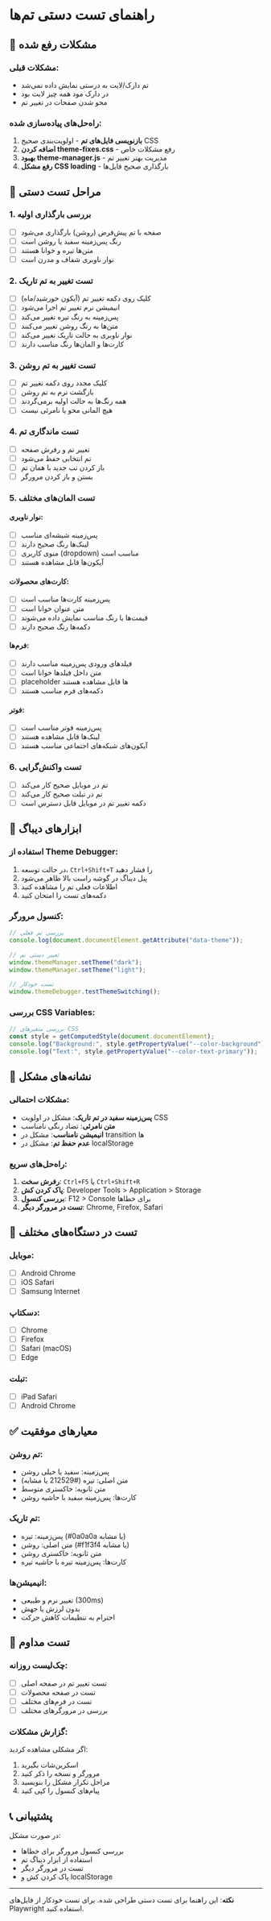 # راهنمای تست دستی تم‌ها

## 🎯 مشکلات رفع شده

### مشکلات قبلی:

- تم دارک/لایت به درستی نمایش داده نمی‌شد
- در دارک مود همه چیز لایت بود
- محو شدن صفحات در تغییر تم

### راه‌حل‌های پیاده‌سازی شده:

1. **بازنویسی فایل‌های تم** - اولویت‌بندی صحیح CSS
2. **اضافه کردن theme-fixes.css** - رفع مشکلات خاص
3. **بهبود theme-manager.js** - مدیریت بهتر تغییر تم
4. **رفع مشکل CSS loading** - بارگذاری صحیح فایل‌ها

## 🧪 مراحل تست دستی

### 1. بررسی بارگذاری اولیه

- [ ] صفحه با تم پیش‌فرض (روشن) بارگذاری می‌شود
- [ ] رنگ پس‌زمینه سفید یا روشن است
- [ ] متن‌ها تیره و خوانا هستند
- [ ] نوار ناوبری شفاف و مدرن است

### 2. تست تغییر به تم تاریک

- [ ] کلیک روی دکمه تغییر تم (آیکون خورشید/ماه)
- [ ] انیمیشن نرم تغییر تم اجرا می‌شود
- [ ] پس‌زمینه به رنگ تیره تغییر می‌کند
- [ ] متن‌ها به رنگ روشن تغییر می‌کنند
- [ ] نوار ناوبری به حالت تاریک تغییر می‌کند
- [ ] کارت‌ها و المان‌ها رنگ مناسب دارند

### 3. تست تغییر به تم روشن

- [ ] کلیک مجدد روی دکمه تغییر تم
- [ ] بازگشت نرم به تم روشن
- [ ] همه رنگ‌ها به حالت اولیه برمی‌گردند
- [ ] هیچ المانی محو یا نامرئی نیست

### 4. تست ماندگاری تم

- [ ] تغییر تم و رفرش صفحه
- [ ] تم انتخابی حفظ می‌شود
- [ ] باز کردن تب جدید با همان تم
- [ ] بستن و باز کردن مرورگر

### 5. تست المان‌های مختلف

#### نوار ناوبری:

- [ ] پس‌زمینه شیشه‌ای مناسب
- [ ] لینک‌ها رنگ صحیح دارند
- [ ] منوی کاربری (dropdown) مناسب است
- [ ] آیکون‌ها قابل مشاهده هستند

#### کارت‌های محصولات:

- [ ] پس‌زمینه کارت‌ها مناسب است
- [ ] متن عنوان خوانا است
- [ ] قیمت‌ها با رنگ مناسب نمایش داده می‌شوند
- [ ] دکمه‌ها رنگ صحیح دارند

#### فرم‌ها:

- [ ] فیلدهای ورودی پس‌زمینه مناسب دارند
- [ ] متن داخل فیلدها خوانا است
- [ ] placeholder ها قابل مشاهده هستند
- [ ] دکمه‌های فرم مناسب هستند

#### فوتر:

- [ ] پس‌زمینه فوتر مناسب است
- [ ] لینک‌ها قابل مشاهده هستند
- [ ] آیکون‌های شبکه‌های اجتماعی مناسب هستند

### 6. تست واکنش‌گرایی

- [ ] تم در موبایل صحیح کار می‌کند
- [ ] تم در تبلت صحیح کار می‌کند
- [ ] دکمه تغییر تم در موبایل قابل دسترس است

## 🔧 ابزارهای دیباگ

### استفاده از Theme Debugger:

1. در حالت توسعه، `Ctrl+Shift+T` را فشار دهید
2. پنل دیباگ در گوشه راست بالا ظاهر می‌شود
3. اطلاعات فعلی تم را مشاهده کنید
4. دکمه‌های تست را امتحان کنید

### کنسول مرورگر:

```javascript
// بررسی تم فعلی
console.log(document.documentElement.getAttribute("data-theme"));

// تغییر دستی تم
window.themeManager.setTheme("dark");
window.themeManager.setTheme("light");

// تست خودکار
window.themeDebugger.testThemeSwitching();
```

### بررسی CSS Variables:

```javascript
// بررسی متغیرهای CSS
const style = getComputedStyle(document.documentElement);
console.log("Background:", style.getPropertyValue("--color-background"));
console.log("Text:", style.getPropertyValue("--color-text-primary"));
```

## 🚨 نشانه‌های مشکل

### مشکلات احتمالی:

- **پس‌زمینه سفید در تم تاریک**: مشکل در اولویت CSS
- **متن نامرئی**: تضاد رنگی نامناسب
- **انیمیشن نامناسب**: مشکل در transition ها
- **عدم حفظ تم**: مشکل در localStorage

### راه‌حل‌های سریع:

1. **رفرش سخت**: `Ctrl+F5` یا `Ctrl+Shift+R`
2. **پاک کردن کش**: Developer Tools > Application > Storage
3. **بررسی کنسول**: F12 > Console برای خطاها
4. **تست در مرورگر دیگر**: Chrome, Firefox, Safari

## 📱 تست در دستگاه‌های مختلف

### موبایل:

- [ ] Android Chrome
- [ ] iOS Safari
- [ ] Samsung Internet

### دسکتاپ:

- [ ] Chrome
- [ ] Firefox
- [ ] Safari (macOS)
- [ ] Edge

### تبلت:

- [ ] iPad Safari
- [ ] Android Chrome

## ✅ معیارهای موفقیت

### تم روشن:

- پس‌زمینه: سفید یا خیلی روشن
- متن اصلی: تیره (#212529 یا مشابه)
- متن ثانویه: خاکستری متوسط
- کارت‌ها: پس‌زمینه سفید با حاشیه روشن

### تم تاریک:

- پس‌زمینه: تیره (#0a0a0a یا مشابه)
- متن اصلی: روشن (#f1f3f4 یا مشابه)
- متن ثانویه: خاکستری روشن
- کارت‌ها: پس‌زمینه تیره با حاشیه تیره

### انیمیشن‌ها:

- تغییر نرم و طبیعی (300ms)
- بدون لرزش یا جهش
- احترام به تنظیمات کاهش حرکت

## 🔄 تست مداوم

### چک‌لیست روزانه:

- [ ] تست تغییر تم در صفحه اصلی
- [ ] تست در صفحه محصولات
- [ ] تست در فرم‌های مختلف
- [ ] بررسی در مرورگرهای مختلف

### گزارش مشکلات:

اگر مشکلی مشاهده کردید:

1. اسکرین‌شات بگیرید
2. مرورگر و نسخه را ذکر کنید
3. مراحل تکرار مشکل را بنویسید
4. پیام‌های کنسول را کپی کنید

## 📞 پشتیبانی

در صورت مشکل:

- بررسی کنسول مرورگر برای خطاها
- استفاده از ابزار دیباگ تم
- تست در مرورگر دیگر
- پاک کردن کش و localStorage

---

**نکته**: این راهنما برای تست دستی طراحی شده. برای تست خودکار از فایل‌های Playwright استفاده کنید.
